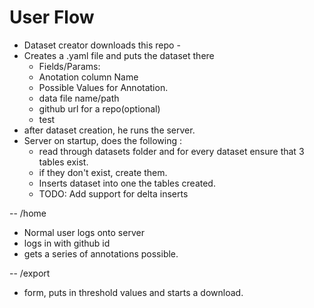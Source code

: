 # User Flow

- Dataset creator downloads this repo - 
- Creates a .yaml file and puts the dataset there
    - Fields/Params:
    - Anotation column Name
    - Possible Values for Annotation. 
    - data file name/path
    - github url for a repo(optional)
    - test
- after dataset creation, he runs the server. 
- Server on startup, does the following :
    - read through datasets folder and for every dataset ensure that 3 tables exist. 
    - if they don't exist, create them. 
    - Inserts dataset into one the tables created. 
    - TODO: Add support for delta inserts

--
 /home
 - Normal user logs onto server
 - logs in with github id
 - gets a series of annotations possible. 

--
/export
- form, puts in threshold values and starts a download. 



